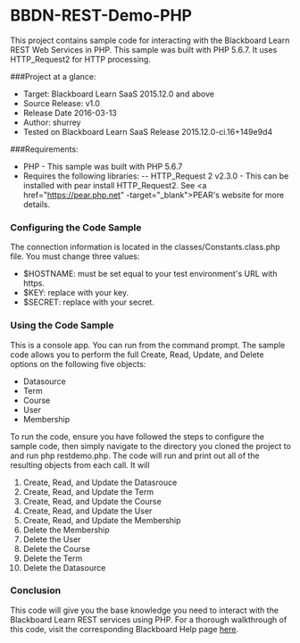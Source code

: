 # BBDN-REST-Demo-PHP
This project contains sample code for interacting with the Blackboard Learn REST Web Services in PHP. This sample was built with PHP 5.6.7. It uses HTTP_Request2 for HTTP processing.

###Project at a glance:
- Target: Blackboard Learn SaaS 2015.12.0 and above
- Source Release: v1.0
- Release Date  2016-03-13
- Author: shurrey
- Tested on Blackboard Learn SaaS Release 2015.12.0-ci.16+149e9d4

###Requirements:
- PHP - This sample was built with PHP 5.6.7
- Requires the following libraries:
--   HTTP_Request 2 v2.3.0 - This can be installed with pear install HTTP_Request2. See <a href="https://pear.php.net" -target="_blank">PEAR's website</a> for more details.

### Configuring the Code Sample
The connection information is located in the classes/Constants.class.php file. You must change three values:
- $HOSTNAME: must be set equal to your test environment's URL with https.
- $KEY: replace <insert your key> with your key.
- $SECRET: replace <insert your secret> with your secret.

### Using the Code Sample
This is a console app. You can run from the command prompt. The sample code allows you to perform the full Create, Read, Update, and Delete options on the following five objects:
- Datasource
- Term
- Course
- User
- Membership

To run the code, ensure you have followed the steps to configure the sample code, then simply navigate to the directory you cloned the project to and run php restdemo.php. The code will run and print out all of the resulting objects from each call. It will

1. Create, Read, and Update the Datasrouce
2. Create, Read, and Update the Term
3. Create, Read, and Update the Course
4. Create, Read, and Update the User
5. Create, Read, and Update the Membership
6. Delete the Membership
7. Delete the User
8. Delete the Course
9. Delete the Term
10. Delete the Datasource

	
### Conclusion
This code will give you the base knowledge you need to interact with the Blackboard Learn REST services using PHP. For a thorough walkthrough of this code, visit the corresponding Blackboard Help page <a href="https://community.blackboard.com/community/developers/rest" target="_blank">here</a>.
